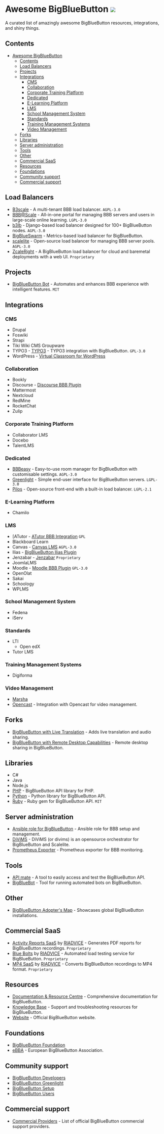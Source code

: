 # Awesome BigBlueButton ![](https://github.com/riadvice/awesome-bigblubutton/workflows/Awesome%20Bot/badge.svg)

A curated list of amazingly awesome BigBlueButton resources, integrations, and shiny things.

## Contents
- [Awesome BigBlueButton ](#awesome-bigbluebutton-)
  - [Contents](#contents)
  - [Load Balancers](#load-balancers)
  - [Projects](#projects)
  - [Integrations](#integrations)
    - [CMS](#cms)
    - [Collaboration](#collaboration)
    - [Corporate Training Platform](#corporate-training-platform)
    - [Dedicated](#dedicated)
    - [E-Learning Platform](#e-learning-platform)
    - [LMS](#lms)
    - [School Management System](#school-management-system)
    - [Standards](#standards)
    - [Training Management Systems](#training-management-systems)
    - [Video Management](#video-management)
  - [Forks](#forks)
  - [Libraries](#libraries)
  - [Server administration](#server-administration)
  - [Tools](#tools)
  - [Other](#other)
  - [Commercial SaaS](#commercial-saas)
  - [Resources](#resources)
  - [Foundations](#foundations)
  - [Community support](#community-support)
  - [Commercial support](#commercial-support)

## Load Balancers
- [B3scale](https://github.com/b3scale/b3scale) - A multi-tenant BBB load balancer. `AGPL-3.0`
- [BBB@Scale](https://gitlab.com/bbbatscale/bbbatscale) - All-in-one portal for managing BBB servers and users in large-scale online learning. `LGPL-3.0`
- [b3lb](https://github.com/DE-IBH/b3lb) - Django-based load balancer designed for 100+ BigBlueButton nodes. `AGPL-3.0`
- [BigBlueSwarm](https://github.com/bigblueswarm/bigblueswarm) - Metrics-based load balancer for BigBlueButton. 
- [scalelite](https://github.com/blindsidenetworks/scalelite/) - Open-source load balancer for managing BBB server pools. `AGPL-3.0`
- [ZcaleRight](https://zcaleright.com/) - A BigBlueButton load balancer for cloud and baremetal deployments with a web UI. `Proprietary`

## Projects
- [BigBlueButton Bot](https://github.com/bigbluebutton-bot) - Automates and enhances BBB experience with intelligent features. `MIT`

## Integrations

### CMS
- Drupal
- Foswiki
- Strapi
- Tiki Wiki CMS Groupware
- TYPO3 - [TYPO3](https://github.com/learntube/lms3bigbluebutton) - TYPO3 integration with BigBlueButton. `GPL-3.0`
- WordPress - [Virtual Classroom for WordPress](https://wordpress.org/plugins/video-conferencing-with-bbb/)

### Collaboration
- Bookly
- Discourse - [Discourse BBB Plugin](https://github.com/discourse/discourse-bbb)
- Mattermost
- Nextcloud
- RedMine
- RocketChat
- Zulip

### Corporate Training Platform
- Collaborator LMS
- Docebo
- TalentLMS

### Dedicated
- [BBBeasy](https://github.com/riadvice/bbbeasy) - Easy-to-use room manager for BigBlueButton with customisable settings. `AGPL-3.0`
- [Greenlight](https://github.com/bigbluebutton/greenlight) - Simple end-user interface for BigBlueButton servers. `LGPL-3.0`
- [Pilos](https://github.com/THM-Health/PILOS) - Open-source front-end with a built-in load balancer. `LGPL-2.1`

### E-Learning Platform
- Chamilo

### LMS
- [ATutor - [ATutor BBB Integration](https://github.com/atutor/bigbluebutton) `GPL`
- Blackboard Learn
- Canvas - [Canvas LMS](https://github.com/instructure/canvas-lms) `AGPL-3.0`
- Ilias - [BigBlueButton Ilias Plugin](https://github.com/Minervis-GmbH/BigBlueButton-Ilias-Plugin)
- Jenzabar - [Jenzabar](https://jenzabar.com/) `Proprietary`
- JoomlaLMS
- Moodle - [Moodle BBB Plugin](https://github.com/moodle/moodle/tree/main/mod/bigbluebuttonbn) `GPL-3.0`
- OpenOlat
- Sakai
- Schoology
- WPLMS

### School Management System
- Fedena
- iServ

### Standards
- LTI
  - Open edX
- Tutor LMS

### Training Management Systems
- Digiforma

### Video Management
- [Marsha](https://github.com/openfun/marsha)
- [Opencast](https://github.com/elan-ev/opencast-bigbluebutton-integration) - Integration with Opencast for video management.

## Forks
- [BigBlueButton with Live Translation](https://git.fairkom.net/chat/fairblue) - Adds live translation and audio sharing. 
- [BigBlueButton with Remote Desktop Capabilities](https://github.com/BrentBaccala/bigbluebutton/tree/remote-desktop-2.4) - Remote desktop sharing in BigBlueButton.

## Libraries
- C#
- Java
- Node.js
- [PHP](https://github.com/bigbluebutton/bigbluebutton-api-php) - BigBlueButton API library for PHP.
- [Python](https://github.com/101t/bigbluebutton-api-python) - Python library for BigBlueButton API.
- [Ruby](https://github.com/mconf/bigbluebutton-api-ruby) - Ruby gem for BigBlueButton API. `MIT`

## Server administration
- [Ansible role for BigBlueButton](https://github.com/ebbba-org/ansible-role-bigbluebutton) - Ansible role for BBB setup and management.
- [DiViMS](https://github.com/arawa/divims) - DiViMS (or divims) is an opensource orchestrator for BigBlueButton and Scalelite.
- [Prometheus Exporter](https://github.com/greenstatic/bigbluebutton-exporter) - Prometheus exporter for BBB monitoring.

## Tools
- [API mate](https://github.com/mconf/api-mate) - A tool to easily access and test the BigBlueButton API.
- [BigBlueBot](https://github.com/mconf/bigbluebot) - Tool for running automated bots on BigBlueButton.

## Other
- [BigBlueButton Adopter's Map](https://github.com/elan-ev/bigbluebutton-map) - Showcases global BigBlueButton installations.

## Commercial SaaS
- [Activity Reports SaaS](https://riadvice.tn/bigbluebutton#activity-reports) by [RIADVICE](https://riadvice.tn/) - Generates PDF reports for BigBlueButton recordings. `Proprietary`
- [Blue Bolts](https://riadvice.tn/bigbluebutton/#mp4-recordings) by [RIADVICE](https://riadvice.tn/) - Automated load testing service for BigBlueButton. `Proprietary`
- [MP4 SaaS](https://riadvice.tn/bigbluebutton/#mp4-recordings) by [RIADVICE](https://riadvice.tn/) - Converts BigBlueButton recordings to MP4 format. `Proprietary`

## Resources
- [Documentation & Resource Centre](https://docs.bigbluebutton.org/) - Comprehensive documentation for BigBlueButton.
- [Knowledge Base](https://support.bigbluebutton.org/) - Support and troubleshooting resources for BigBlueButton.
- [Website](https://bigbluebutton.org/) - Official BigBlueButton website.

## Foundations
- [BigBlueButton Foundation](https://bigbluebutton.org/articles/bigbluebutton-foundation/)
- [eBBA](https://www.ebbba.org/) - European BigBlueButton Association.

## Community support
- [BigBlueButton Developers](https://groups.google.com/forum/#!forum/bigbluebutton-dev)
- [BigBlueButton Greenlight](https://groups.google.com/g/bigbluebutton-greenlight)
- [BigBlueButton Setup](https://groups.google.com/forum/#!forum/bigbluebutton-setup)
- [BigBlueButton Users](https://groups.google.com/forum/#!forum/bigbluebutton-users)

## Commercial support
- [Commercial Providers](https://bigbluebutton.org/commercial-support/) - List of official BigBlueButton commercial support providers.
